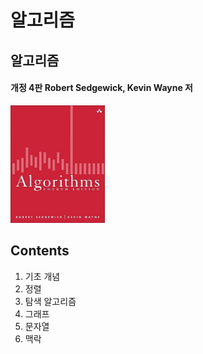 # 알고리즘

## 알고리즘

#### 개정 4판 Robert Sedgewick, Kevin Wayne 저

<img src="img.png" width="30%">

## Contents

1. 기초 개념
2. 정렬
3. 탐색 알고리즘
4. 그래프
5. 문자열
6. 맥락

